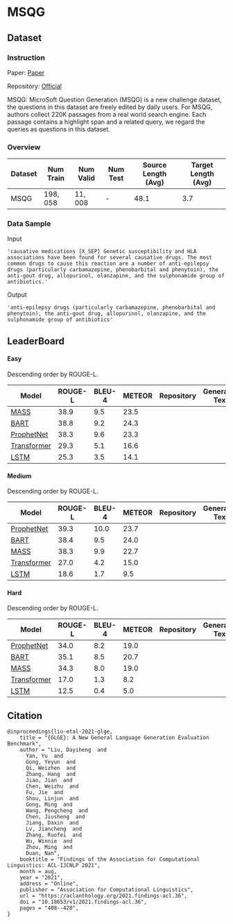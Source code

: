 # MSQG

## Dataset

### Instruction

Paper: [Paper](https://arxiv.org/abs/2011.11928)

Repository: [Official](https://github.com/microsoft/glge)

MSQG: MicroSoft Question Generation (MSQG) is a new challenge dataset, the questions in this dataset are freely edited by daily users. For MSQG, authors collect 220K passages from a real world search engine. Each passage contains a highlight span and a related query, we regard the queries as questions in this dataset.

### Overview

| Dataset | Num Train | Num Valid | Num Test | Source Length (Avg) | Target Length (Avg) |
| ------- | --------- | --------- | -------- | ------------------- | ------------------- |
| MSQG    | $198,058$ | $11,008$  | -        | $48.1$              | $3.7$               |

### Data Sample

Input

```
'causative medications [X_SEP] Genetic susceptibility and HLA associations have been found for several causative drugs. The most common drugs to cause this reaction are a number of anti-epilepsy drugs (particularly carbamazepine, phenobarbital and phenytoin), the anti-gout drug, allopurinol, olanzapine, and the sulphonamide group of antibiotics.'
```

Output

```
'anti-epilepsy drugs (particularly carbamazepine, phenobarbital and phenytoin), the anti-gout drug, allopurinol, olanzapine, and the sulphonamide group of antibiotics'
```

## LeaderBoard

#### Easy

Descending order by ROUGE-L.

| Model                                           | ROUGE-L | BLEU-4 | METEOR | Repository | Generated Text |
| ----------------------------------------------- | ------- | ------ | ------ | ---------- | -------------- |
| [MASS](https://arxiv.org/abs/2011.11928)        | $38.9$  | $9.5$  | $23.5$ |            |                |
| [BART](https://arxiv.org/abs/2011.11928)        | $38.8$  | $9.2$  | $24.3$ |            |                |
| [ProphetNet](https://arxiv.org/abs/2011.11928)  | $38.3$  | $9.6$  | $23.3$ |            |                |
| [Transformer](https://arxiv.org/abs/2011.11928) | $29.3$  | $5.1$  | $16.6$ |            |                |
| [LSTM](https://arxiv.org/abs/2011.11928)        | $25.3$  | $3.5$  | $14.1$ |            |                |

#### Medium

Descending order by ROUGE-L.

| Model                                           | ROUGE-L | BLEU-4 | METEOR | Repository | Generated Text |
| ----------------------------------------------- | ------- | ------ | ------ | ---------- | -------------- |
| [ProphetNet](https://arxiv.org/abs/2011.11928)  | $39.3$  | $10.0$ | $23.7$ |            |                |
| [BART](https://arxiv.org/abs/2011.11928)        | $38.4$  | $9.5$  | $24.0$ |            |                |
| [MASS](https://arxiv.org/abs/2011.11928)        | $38.3$  | $9.9$  | $22.7$ |            |                |
| [Transformer](https://arxiv.org/abs/2011.11928) | $27.0$  | $4.2$  | $15.0$ |            |                |
| [LSTM](https://arxiv.org/abs/2011.11928)        | $18.6$  | $1.7$  | $9.5$  |            |                |

#### Hard

Descending order by ROUGE-L.

| Model                                           | ROUGE-L | BLEU-4 | METEOR | Repository | Generated Text |
| ----------------------------------------------- | ------- | ------ | ------ | ---------- | -------------- |
| [ProphetNet](https://arxiv.org/abs/2011.11928)  | $34.0$  | $8.2$  | $19.0$ |            |                |
| [BART](https://arxiv.org/abs/2011.11928)        | $35.1$  | $8.5$  | $20.7$ |            |                |
| [MASS](https://arxiv.org/abs/2011.11928)        | $34.3$  | $8.0$  | $19.0$ |            |                |
| [Transformer](https://arxiv.org/abs/2011.11928) | $17.0$  | $1.3$  | $8.2$  |            |                |
| [LSTM](https://arxiv.org/abs/2011.11928)        | $12.5$  | $0.4$  | $5.0$  |            |                |

## Citation

```
@inproceedings{liu-etal-2021-glge,
    title = "{GLGE}: A New General Language Generation Evaluation Benchmark",
    author = "Liu, Dayiheng  and
      Yan, Yu  and
      Gong, Yeyun  and
      Qi, Weizhen  and
      Zhang, Hang  and
      Jiao, Jian  and
      Chen, Weizhu  and
      Fu, Jie  and
      Shou, Linjun  and
      Gong, Ming  and
      Wang, Pengcheng  and
      Chen, Jiusheng  and
      Jiang, Daxin  and
      Lv, Jiancheng  and
      Zhang, Ruofei  and
      Wu, Winnie  and
      Zhou, Ming  and
      Duan, Nan",
    booktitle = "Findings of the Association for Computational Linguistics: ACL-IJCNLP 2021",
    month = aug,
    year = "2021",
    address = "Online",
    publisher = "Association for Computational Linguistics",
    url = "https://aclanthology.org/2021.findings-acl.36",
    doi = "10.18653/v1/2021.findings-acl.36",
    pages = "408--420",
}
```

